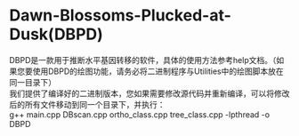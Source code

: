 # Dawn-Blossoms-Plucked-at-Dusk(DBPD)
  DBPD是一款用于推断水平基因转移的软件，具体的使用方法参考help文档。（如果您要使用DBPD的绘图功能，请务必将二进制程序与Utilities中的绘图脚本放在同一目录下）  
  我们提供了编译好的二进制版本，您如果需要修改源代码并重新编译，可以将修改后的所有文件移动到同一个目录下，并执行：  
  g++ main.cpp DBscan.cpp ortho_class.cpp tree_class.cpp -lpthread -o DBPD  

